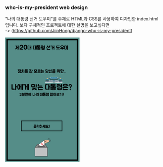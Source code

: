 ### who-is-my-president web design

"나의 대통령 선거 도우미"를 주제로 HTML과 CSS를 사용하여 디자인한 index.html입니다.
보다 구체적인 프로젝트에 대한 설명을 보고싶다면   
-> (https://github.com/JiinHong/django-who-is-my-president)  

<img src="img.png" alt="시작 페이지" width="240" height="400">
